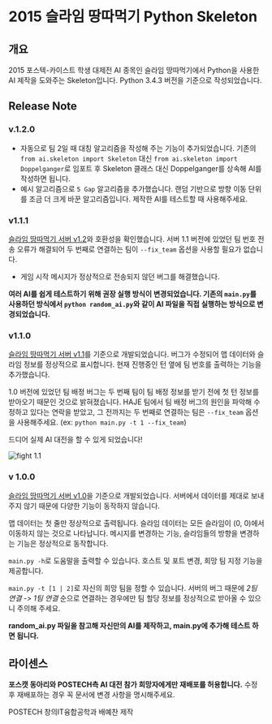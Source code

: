 2015 슬라임 땅따먹기 Python Skeleton
=================================
## 개요
2015 포스텍-카이스트 학생 대제전 AI 종목인 슬라임 땅따먹기에서 Python을 사용한 AI 제작을 도와주는 Skeleton입니다. Python 3.4.3 버전을 기준으로 작성되었습니다.

## Release Note
### v.1.2.0
* 자동으로 팀 2일 때 대칭 알고리즘을 작성해 주는 기능이 추가되었습니다. 기존의 `from ai.skeleton import Skeleton` 대신 `from ai.skeleton import Doppelganger`로 임포트 후 Skeleton 클래스 대신 Doppelganger를 상속해 AI를 작성하면 됩니다.
* 예시 알고리즘으로 `5 Gap` 알고리즘을 추가했습니다. 랜덤 기반으로 방향 이동 단위를 조금 더 크게 바꾼 알고리즘입니다. 제작한 AI를 테스트할 때 사용해주세요.

### v1.1.1
[슬라임 땅따먹기 서버 v1.2](http://haje.org/_media/projects/slimehopscotch/2015_ai%EA%B2%8C%EC%9E%84_ver_1.2.zip)와 호환성을 확인했습니다. 서버 1.1 버전에 있었던 팀 번호 전송 오류가 해결되어 두 번째로 연결하는 팀이 `--fix_team` 옵션을 사용할 필요가 없습니다.

- 게임 시작 메시지가 정상적으로 전송되지 않던 버그를 해결했습니다.

**여러 AI를 쉽게 테스트하기 위해 권장 실행 방식이 변경되었습니다. 기존의 `main.py`를 사용하던 방식에서 `python random_ai.py`와 같이 AI 파일을 직접 실행하는 방식으로 변경되었습니다.**

### v1.1.0
[슬라임 땅따먹기 서버 v1.1](http://bit.ly/2015poka_aigame_0810)를 기준으로 개발되었습니다. 버그가 수정되어 맵 데이터와 슬라임 정보를 정상적으로 표시합니다. 현재 진행중인 턴 옆에 팀 번호를 출력하는 기능을 추가했습니다.

1.0 버전에 있었던 팀 배정 버그는 두 번째 팀이 팀 배정 정보를 받기 전에 첫 턴 정보를 받아오기 때문인 것으로 밝혀졌습니다. HAJE 팀에서 팀 배정 버그의 원인을 파악해 수정하고 있다는 연락을 받았고, 그 전까지는 두 번째로 연결하는 팀은 `--fix_team` 옵션을 사용해주세요. (ex: `python main.py -t 1 --fix_team`)

드디어 실제 AI 대전을 할 수 있게 되었습니다!

![fight 1.1](http://puu.sh/jy375/c8c31cb049.PNG)

### v 1.0.0
[슬라임 땅따먹기 서버 v1.0](http://bit.ly/2015poka_aigame)을 기준으로 개발되었습니다. 서버에서 데이터를 제대로 보내 주지 않기 때문에 다양한 기능이 동작하지 않습니다.

맵 데이터는 첫 줄만 정상적으로 출력됩니다. 슬라임 데이터는 모든 슬라임이 (0, 0)에서 이동하지 않는 것으로 나타납니다. 메시지를 변경하는 기능, 슬라임들의 방향을 변경하는 기능은 정상적으로 동작합니다.

`main.py -h`로 도움말을 출력할 수 있습니다. 호스트 및 포트 변경, 희망 팀 지정 기능을 제공합니다.

`main.py -t [1 | 2]`로 자신의 희망 팀을 정할 수 있습니다. 서버의 버그 때문에 *2팀 연결 -> 1팀 연결* 순으로 연결하는 경우에만 팀 할당 정보를 정상적으로 받아올 수 있으니 주의해 주세요.

**random_ai.py 파일을 참고해 자신만의 AI를 제작하고, main.py에 추가해 테스트 하면 됩니다.**

## 라이센스
**포스캣 동아리와 POSTECH측 AI 대전 참가 희망자에게만 재배포를 허용합니다.** 수정 후 재배포하는 경우 꼭 문서에 변경 사항을 명시해주세요.

POSTECH 창의IT융합공학과 배예찬 제작
